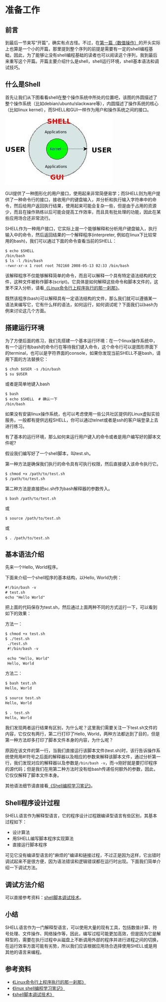 # 准备工作

## 前言

到最后一节来写“开篇”，确实有点古怪。不过，在[第一篇（数值操作）](http://www.tinylab.org/shell-numeric-calculation/)的开头实际上也算是一个小的开篇，那里提到整个序列的前提是需要有一定的shell编程基础，因此，为了能够让没有shell编程基础的读者也可以阅读这个序列，我到最后来重写这个开篇。开篇主要介绍什么是shell，shell运行环境，shell基本语法和调试技巧。

## 什么是Shell

首先让我们从下图看看shell在整个操作系统中所处的位置吧，该图的外圆描述了整个操作系统（比如debian/ubuntu/slackware等），内圆描述了操作系统的核心（比如linux kernel），而SHELL和GUI一样作为用户和操作系统之间的接口。

![Shell和GUI用户接口](pic/UI_Shell_and_GUI.jpg)

GUI提供了一种图形化的用户接口，使用起来非常简便易学；而SHELL则为用户提供了一种命令行的接口，接收用户的键盘输入，并分析和执行输入字符串中的命令，然后给用户返回执行结果，使用起来可能会复杂一些，但是由于占用的资源少，而且在操作熟练以后可能会提高工作效率，而且具有批处理的功能，因此在某些应用场合还非常流行。

SHELL作为一种用户接口，它实际上是一个能够解释和分析用户键盘输入，执行输入中的命令，然后返回结果的一个解释程序(interpreter, 例如在linux下比较常用的bash)，我们可以通过下面的命令查看当前的SHELL：

```
$ echo $SHELL
/bin/bash
$ ls -l /bin/bash 
-rwxr-xr-x 1 root root 702160 2008-05-13 02:33 /bin/bash
```

该解释程序不仅能够解释简单的命令，而且可以解释一个具有特定语法结构的文件，这种文件被称作脚本(script)。它具体是如何解释这些命令和脚本文件的，这里不深入分析，请看[《Linux命令行上程序执行的那一刹那》](http://www.cppblog.com/cuijixin/archive/2008/03/14/44463.html)。

既然该程序(bash)可以解释具有一定语法结构的文件，那么我们就可以遵循某一语法来编写它，它有什么样的语法，如何运行，如何调试呢？下面我们以bash为例来讨论这几个方面。

## 搭建运行环境

为了方便后面的练习，我们先搭建一个基本运行环境：在一个linux操作系统中，有一个运行有bash的命令行在等待我们键入命令，这个命令行可以是图形界面下的terminal，也可以是字符界面的console，如果你发现当前SHELL不是bash，请用下面的方法替换它：

```
$ chsh $USER -s /bin/bash
$ su $USER
```

或者是简单地键入bash

```
$ bash
$ echo $SHELL  # 确认一下
/bin/bash
```

如果没有安装linux操作系统，也可以考虑使用一些公共社区提供的Linux虚拟实验服务，一般都有提供远程SHELL，你可以通过telnet或者是ssh的客户端登录上去进行练习。

有了基本的运行环境，那么如何来运行用户键入的命令或者是用户编写好的脚本文件呢?

假设我们编写好了一个shell脚本，叫test.sh。

第一种方法是确保我们执行的命令具有可执行权限，然后直接键入该命令执行它。

```
$ chmod +x /path/to/test.sh
$ /path/to/test.sh
```

第二种方法是直接把sc.sh作为bash解释器的参数传入。

```
$ bash /path/to/test.sh
```

或

```
$ source /path/to/test.sh
```

或

```
$ . /path/to/test.sh
```

## 基本语法介绍

先来一个Hello, World程序。

下面来介绍一个shell程序的基本结构，以Hello, World为例：

```
#!/bin/bash -v
# test.sh
echo "Hello World"
```

把上面的代码保存为test.sh，然后通过上面两种不同的方式运行一下，可以看到如下的效果：

方法一：

```
$ chmod +x test.sh
$ ./test.sh
 ./test.sh
 #!/bin/bash -v

 echo "Hello, World"
 Hello, World
```

方法二：

```
$ bash test.sh
Hello, World

$ source test.sh
Hello, World

$ . test.sh
Hello, World
```

我们发现两者运行结果有区别，为什么呢？这里我们需要关注一下test.sh文件的内容，它仅仅有两行，第二行打印了Hello, World，两种方法都达到了目的，但是第一种方法却多打印了脚本文件本身的内容，为什么呢？

原因在该文件的第一行，当我们直接运行该脚本文件(test.sh)时，该行告诉操作系统使用用#!符号之后面的解释器以及相应的参数来解释该脚本文件，通过分析第一行，我们发现对应的解释器以及参数是`/bin/bash -v`，而-v刚好就是要打印程序的源代码；但是我们在用第二种方法时没有给bash传递任何额外的参数，因此，它仅仅解释了脚本文件本身。

其他语法细节请直接看[《Shell编程学习笔记》](http://www.tinylab.org/shell-programming-study-notes/)。

## Shell程序设计过程

SHELL语言作为解释型语言，它的程序设计过程跟编译型语言有些区别，其基本过程如下：

- 设计算法
- 用SHELL编写脚本程序实现算法
- 直接运行脚本程序

可见它没有编译型语言的"麻烦的"编译和链接过程，不过正是因为这样，它出错时调试起来不是很方便，因为语法错误和逻辑错误都在运行时出现。下面我们简单介绍一下调试方法。

## 调试方法介绍

可以直接参考资料：[shell脚本调试技术](http://www.ibm.com/developerworks/cn/linux/l-cn-shell-debug/index.html)。

## 小结

SHELL语言作为一门解释型语言，可以使用大量的现有工具，包括数值计算、符号处理、文件操作、网络操作等，因此，编写过程可能更加高效，但是因为它是解释型的，需要在执行过程中从磁盘上不断调用外部的程序并进行进程之间的切换，在运行效率方面可能有劣势，所以我们应该根据应用场合选择使用SHELL或是用其他的语言来编程。

## 参考资料

- [《Linux命令行上程序执行的那一刹那》](http://www.cppblog.com/cuijixin/archive/2008/03/14/44463.html)
- [《linux shell编程学习笔记》](http://www.tinylab.org/shell-programming-study-notes/)
- [《shell脚本调试技术》](http://www.ibm.com/developerworks/cn/linux/l-cn-shell-debug/index.html)
